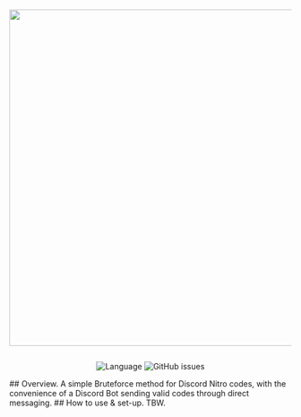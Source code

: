 # <p align="center"> <img src="https://github.com/kolour/dnb/blob/master/discordbrute.png" width="600"> </p>
<p align="center"> <img alt="Language" src="https://img.shields.io/github/languages/top/kolour/discordbrute?color=%238E8CD8&style=flat-square"> <img alt="GitHub issues" src="https://img.shields.io/github/issues-raw/kolour/discordbrute?color=%238E8CD8&style=flat-square"> </p>
## Overview.
A simple Bruteforce method for Discord Nitro codes, with the convenience of a Discord Bot sending valid codes through direct messaging. 
## How to use & set-up.
TBW.
